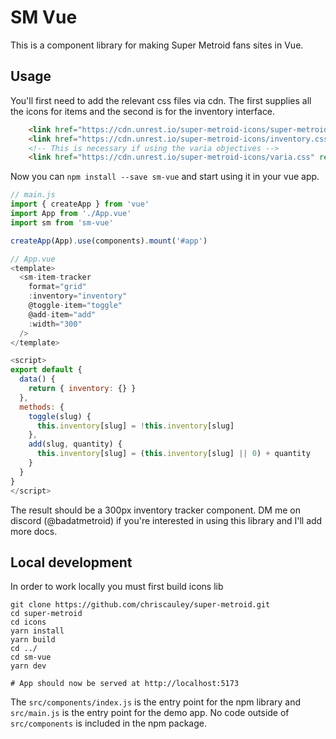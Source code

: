 # SM Vue

This is a component library for making Super Metroid fans sites in Vue.

## Usage

You'll first need to add the relevant css files via cdn. The first supplies all the icons for items and the second is for the inventory interface.

``` html
    <link href="https://cdn.unrest.io/super-metroid-icons/super-metroid.css" rel="stylesheet" />
    <link href="https://cdn.unrest.io/super-metroid-icons/inventory.css" rel="stylesheet" />
    <!-- This is necessary if using the varia objectives -->
    <link href="https://cdn.unrest.io/super-metroid-icons/varia.css" rel="stylesheet" />
```

Now you can `npm install --save sm-vue` and start using it in your vue app.

``` js
// main.js
import { createApp } from 'vue'
import App from './App.vue'
import sm from 'sm-vue'

createApp(App).use(components).mount('#app')

// App.vue
<template>
  <sm-item-tracker
    format="grid"
    :inventory="inventory"
    @toggle-item="toggle"
    @add-item="add"
    :width="300"
  />
</template>

<script>
export default {
  data() {
    return { inventory: {} }
  },
  methods: {
    toggle(slug) {
      this.inventory[slug] = !this.inventory[slug]
    },
    add(slug, quantity) {
      this.inventory[slug] = (this.inventory[slug] || 0) + quantity
    }
  }
}
</script>
```

The result should be a 300px inventory tracker component. DM me on discord (@badatmetroid) if you're interested in using this library and I'll add more docs.

## Local development

In order to work locally you must first build icons lib

```
git clone https://github.com/chriscauley/super-metroid.git
cd super-metroid
cd icons
yarn install
yarn build
cd ../
cd sm-vue
yarn dev

# App should now be served at http://localhost:5173
```

The `src/components/index.js` is the entry point for the npm library and `src/main.js` is the entry point for the demo app. No code outside of `src/components` is included in the npm package.